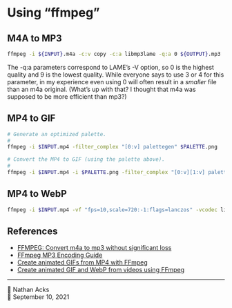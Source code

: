 # Using “ffmpeg”

## M4A to MP3

```bash
ffmpeg -i ${INPUT}.m4a -c:v copy -c:a libmp3lame -q:a 0 ${OUTPUT}.mp3
```

The -q:a parameters correspond to LAME’s -V option, so 0 is the highest quality and 9 is the lowest quality. While everyone says to use 3 or 4 for this parameter, in my experience even using 0 will often result in a *smaller* file than an m4a original. (What’s up with that? I thought that m4a was supposed to be more efficient than mp3?)

## MP4 to GIF

```bash
# Generate an optimized palette.
#
ffmpeg -i $INPUT.mp4 -filter_complex "[0:v] palettegen" $PALETTE.png

# Convert the MP4 to GIF (using the palette above).
#
ffmpeg -i $INPUT.mp4 -i $PALETTE.png -filter_complex "[0:v][1:v] paletteuse" $OUTPUT.gif
```

## MP4 to WebP

```bash
ffmpeg -i $INPUT.mp4 -vf "fps=10,scale=720:-1:flags=lanczos" -vcodec libwebp -lossless 0 -compression_level 6 -q:v 50 -loop 0 -preset picture -an -vsync 0 $OUTPUT.webp
```

## References

* [FFMPEG: Convert m4a to mp3 without significant loss](https://superuser.com/a/704535)
* [FFmpeg MP3 Encoding Guide](https://trac.ffmpeg.org/wiki/Encode/MP3)
* [Create animated GIFs from MP4 with FFmpeg](https://homehack.nl/create-animated-gifs-from-mp4-with-ffmpeg/)
* [Create animated GIF and WebP from videos using FFmpeg](https://mattj.io/posts/2021-02-27-create-animated-gif-and-webp-from-videos-using-ffmpeg/)

- - - -

<span aria-hidden="true">👤</span> Nathan Acks  
<span aria-hidden="true">📅</span> September 10, 2021
